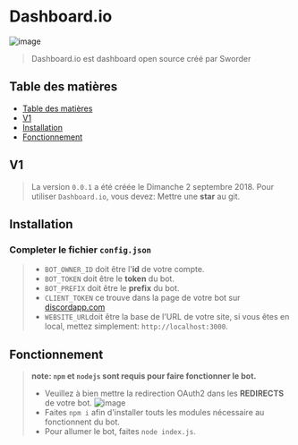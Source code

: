 
# Dashboard.io
![image](https://cdn.discordapp.com/avatars/485752871027998725/abd8ca42e420f9fcda938f8281d874db.png?size=160)
> Dashboard.io est dashboard open source créé par Sworder

## Table des matières

* [Table des matières](#table-des-matières)
* [V1](#v1)
* [Installation](#installation)
* [Fonctionnement](#fonctionnement)

## V1 

> La version `0.0.1` a été créée le Dimanche 2 septembre 2018. Pour utiliser `Dashboard.io`, vous devez:
Mettre une **star** au git.

## Installation

### Completer le fichier `config.json`
>* `BOT_OWNER_ID` doit être l'**id** de votre compte.
>* `BOT_TOKEN` doit être le **token** du bot.
>* `BOT_PREFIX` doit être le **prefix** du bot.
>* `CLIENT_TOKEN` ce trouve dans la page de votre bot sur [discordapp.com](https://discordapp.com/developers/applications/)
>* `WEBSITE_URL`doit être la base de l'URL de votre site, si vous êtes en local, mettez simplement: `http://localhost:3000`.

## Fonctionnement

> **note: `npm` et `nodejs` sont requis pour faire fonctionner le bot.**
>* Veuillez à bien mettre la redirection OAuth2 dans les **REDIRECTS** de votre bot.
![image](https://cdn.discordapp.com/attachments/485886312398848030/485886331336130561/unknown.png)
>* Faites `npm i` afin d'installer touts les modules nécessaire au fonctionnent du bot.
>* Pour allumer le bot, faites `node index.js`.

